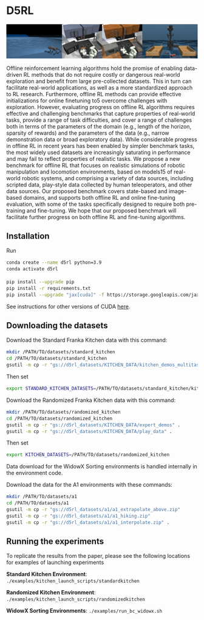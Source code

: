 # D5RL

![image](images/d5rldomains.jpg)

Offline reinforcement learning algorithms hold the promise of enabling data-driven RL methods that do not require costly or dangerous real-world exploration and benefit from large pre-collected datasets. This in turn can facilitate real-world applications, as well as a more standardized approach to RL research. Furthermore, offline RL methods can provide effective initializations for online finetuning to5
overcome challenges with exploration. However, evaluating progress on offline RL algorithms requires effective and challenging benchmarks that capture properties of real-world tasks, provide a range of task difficulties, and cover a range of challenges both in terms of the parameters of the domain (e.g., length of the horizon, sparsity of rewards) and the parameters of the data (e.g., narrow demonstration data or broad exploratory data). While considerable progress in offline RL in recent years has been enabled by simpler benchmark tasks, the most widely used datasets are increasingly saturating in performance and may fail to reflect properties of realistic tasks. We propose a new benchmark for offline RL that focuses on realistic simulations of robotic manipulation and locomotion environments, based on models15
of real-world robotic systems, and comprising a variety of data sources, including scripted data, play-style data collected by human teleoperators, and other data sources. Our proposed benchmark covers state-based and image-based domains, and supports both offline RL and online fine-tuning evaluation, with some of the tasks specifically designed to require both pre-training and fine-tuning. We hope that our proposed benchmark will facilitate further progress on both offline RL and fine-tuning algorithms. 

## Installation

Run
```bash
conda create --name d5rl python=3.9
conda activate d5rl 

pip install --upgrade pip
pip install -r requirements.txt
pip install --upgrade "jax[cuda]" -f https://storage.googleapis.com/jax-releases/jax_releases.html  # Note: wheels only available on linux.
```

See instructions for other versions of CUDA [here](https://github.com/google/jax#pip-installation-gpu-cuda).

## Downloading the datasets

Download the Standard Franka Kitchen data with this command:
```bash
mkdir /PATH/TO/datasets/standard_kitchen
cd /PATH/TO/datasets/standard_kitchen
gsutil -m cp -r "gs://d5rl_datasets/KITCHEN_DATA/kitchen_demos_multitask_lexa_view_and_wrist_npz" .
```
Then set 
```bash
export STANDARD_KITCHEN_DATASETS=/PATH/TO/datasets/standard_kitchen/kitchen_demos_multitask_lexa_view_and_wrist_npz
```

Download the Randomized Franka Kitchen data with this command: 
```bash
mkdir /PATH/TO/datasets/randomized_kitchen
cd /PATH/TO/datasets/randomized_kitchen
gsutil -m cp -r "gs://d5rl_datasets/KITCHEN_DATA/expert_demos" .
gsutil -m cp -r "gs://d5rl_datasets/KITCHEN_DATA/play_data" .
```
Then set 
```bash
export KITCHEN_DATASETS=/PATH/TO/datasets/randomized_kitchen
```

Data download for the WidowX Sorting environments is handled internally in the environment code. 

Download the data for the A1 environments with these commands:
```bash
mkdir /PATH/TO/datasets/a1
cd /PATH/TO/datasets/a1
gsutil -m cp -r "gs://d5rl_datasets/a1/a1_extrapolate_above.zip"
gsutil -m cp -r "gs://d5rl_datasets/a1/a1_hiking.zip"
gsutil -m cp -r "gs://d5rl_datasets/a1/a1_interpolate.zip" .
```


## Running the experiments

To replicate the results from the paper, please see the following locations for examples of launching experiments

**Standard Kitchen Environment**: `./examples/kitchen_launch_scripts/standardkitchen`

**Randomized Kitchen Environment**: `./examples/kitchen_launch_scripts/randomizedkitchen`

**WidowX Sorting Environments**: `./examples/run_bc_widowx.sh`



<!-- ## Running the experiments

To replicate the results from the paper, please see the following examples:

### Standard Franka Kitchen 

The following shows how to launch IQL on the standard kitchen environment on the in-distribution evaluation tasks. See `./examples/kitchen_launch_scripts/standardkitchen` for a full list of examples for launching experiments on the standard kitchen environment.

```bash
cd ./examples
conda activate d5rl

unset LD_LIBRARY_PATH
unset LD_PRELOAD
export LD_LIBRARY_PATH=$LD_LIBRARY_PATH:~/.mujoco/mujoco210/bin
export LD_LIBRARY_PATH=$LD_LIBRARY_PATH:$CONDA_PREFIX/lib/
export LD_LIBRARY_PATH=$LD_LIBRARY_PATH:/usr/lib/nvidia-000
export LD_LIBRARY_PATH=$LD_LIBRARY_PATH:/usr/lib/nvidia
export MUJOCO_GL="egl"
export KITCHEN_DATASETS=/PATH/TO/datasets/randomized_kitchen
export STANDARD_KITCHEN_DATASETS=/PATH/TO/datasets/standard_kitchen/kitchen_demos_multitask_lexa_view_and_wrist_npz
export RELAY_POLICY_REPO="./benchmark/domains/relay-policy-learning/adept_envs"

XLA_PYTHON_CLIENT_PREALLOCATE=false python3 -u train_offline_pixels_kitchen.py \
--task "standardkitchen_indistribution" \
--tqdm=true \
--project test_standard_kitchen \
--algorithm iql \
--proprio=true \
--eval_episodes 50 \
--eval_interval 10_000 \
--online_eval_interval 10_000 \
--log_interval 1000 \
--max_gradient_steps 500_000 \
--max_online_gradient_steps 500_000 \
--replay_buffer_size 700_000 \
--batch_size 256 \
--im_size 64 \
--use_wrist_cam=false \
--camera_ids "12" \
--seed 0 
```


### Randomized Franka Kitchen 

The following shows how to launch IQL on the randomized kitchen environment on the in-distribution evaluation tasks using the expert-demo data. See `./examples/kitchen_launch_scripts/randomizedkitchen` for a full list of examples for launching experiments on the randomized kitchen environment.

```bash
cd ./examples
conda activate d5rl

unset LD_LIBRARY_PATH
unset LD_PRELOAD
export LD_LIBRARY_PATH=$LD_LIBRARY_PATH:~/.mujoco/mujoco210/bin
export LD_LIBRARY_PATH=$LD_LIBRARY_PATH:$CONDA_PREFIX/lib/
export LD_LIBRARY_PATH=$LD_LIBRARY_PATH:/usr/lib/nvidia-000
export LD_LIBRARY_PATH=$LD_LIBRARY_PATH:/usr/lib/nvidia
export MUJOCO_GL="egl"
export KITCHEN_DATASETS=/PATH/TO/datasets/randomized_kitchen
export STANDARD_KITCHEN_DATASETS=/PATH/TO/datasets/standard_kitchen/kitchen_demos_multitask_lexa_view_and_wrist_npz
export RELAY_POLICY_REPO="./benchmark/domains/relay-policy-learning/adept_envs"

XLA_PYTHON_CLIENT_PREALLOCATE=false python3 -u train_offline_pixels_randomizedkitchen.py \
--task "randomizedkitchen_indistribution-expert_demos" \
--tqdm=true \
--project bench_randomizedkitchen_debug3 \
--algorithm iql \
--proprio=true \
--eval_episodes 100 \
--eval_interval 50000 \
--online_eval_interval 50000 \
--log_interval 1000 \
--max_gradient_steps 500_000 \
--max_online_gradient_steps 500_000 \
--replay_buffer_size 400_000 \
--batch_size 256 \
--im_size 64 \
--use_wrist_cam=false \
--camera_ids "12" \
--seed 0 
```

### WidowX Sorting Environments

The script found in examples/run_bc_widowx.sh can be used to launch Imitation Learning on the WidowX task. 
```bash
cd ./examples
conda activate d5rl

unset LD_LIBRARY_PATH
unset LD_PRELOAD
export LD_LIBRARY_PATH=$LD_LIBRARY_PATH:~/.mujoco/mujoco210/bin
export LD_LIBRARY_PATH=$LD_LIBRARY_PATH:$CONDA_PREFIX/lib/
export LD_LIBRARY_PATH=$LD_LIBRARY_PATH:/usr/lib/nvidia-000
export LD_LIBRARY_PATH=$LD_LIBRARY_PATH:/usr/lib/nvidia
export MUJOCO_GL="egl"
export KITCHEN_DATASETS=/PATH/TO/datasets/randomized_kitchen
export STANDARD_KITCHEN_DATASETS=/PATH/TO/datasets/standard_kitchen/kitchen_demos_multitask_lexa_view_and_wrist_npz
export RELAY_POLICY_REPO="./benchmark/domains/relay-policy-learning/adept_envs"

datasets=(sorting sorting_pickplace)
actor_lrs=(0.0001)

for dataset in ${datasets[@]}; do
for actor_lr in ${actor_lrs[@]}; do
command="XLA_PYTHON_CLIENT_PREALLOCATE=false python3 examples/launch_train_widowx_bc.py \
--prefix $prefix \
--wandb_project ${proj_name} \
--batch_size 256 \
--encoder impala  \
--actor_lr $actor_lr \
--dataset $dataset \
--seed $seed \
--offline_finetuning_start -1 \
--online_start 10000000000000 \
--max_steps  10000000000000 \
--eval_interval 1000 \
--log_interval 1000 \
--eval_episodes 50 \
--checkpoint_interval 10000000000000"

echo $command

if [ $dry_run -eq 0 ]; then
    eval $command &
    sleep 100
fi

done
done
``` -->

